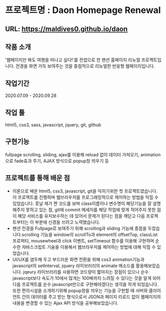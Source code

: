 # 프로젝트명 : Daon Homepage Renewal   
  
  
## URL: https://maldives0.github.io/daon
  

## 작품 소개  

'웹페이지만 봐도 여행을 떠나고 싶다!'를 컨셉으로 한 팬션 홈페이지 리뉴얼 프로젝트입니다. 전경을 화면 가득 보여주는 것을 중점적으로 리뉴얼한 반응형 웹페이지입니다.
  

## 작업기간  

2020.07.09 - 2020.09.28
  

## 작업 툴  

html5, css3, sass, javascript, jquery, git, github
  

## 구현기능  

fullpage scrolling, sliding, ajax를 이용해 reload 없이 데이터 가져오기, animation으로 fade효과 주기, AJAX 방식으로 popup창 띄우기 등
  

## 프로젝트를 통해 배운 점 
  
* 이론으로 배운 html5, css3, javascript, git을 익히기위한 첫 프로젝트였습니다. 이 프로젝트를 진행하며 웹브라우저를 프로그래밍적으로 제어하는 방법을 익힐 수 있었습니다. 훗날 제가 짠 코드를 보며 class이름이나 변수명이 해당기능을 잘 설명해주지 못하고 있는 점, git에 commit 메세지를 해당 작업에 맞게 적어주지 못한 점이 해당 서비스를 유지보수하는 데 있어서 문제가 된다는 점을 깨닫고 다음 프로젝트부터는 이 부분에 신경을 쓰려고 노력했습니다. 
* 팬션 전경을 Fullpage로 보여주기 위해 scrolling과 sliding 기능에 중점을 두었습니다.scrolling 기능을 window의 scrollTo과 element의 offsetTop, classList 프로퍼티, mousewheel과 click 이벤트, setTimeout 함수를 이용해 구현하며 순수한 자바스크립트 기술을 이용해서 웹브라우저를 제어하는 방법에 대해 익힐 수 있었습니다.
* UI/UX를 염두해 두고 부드러운 화면 전환을 위해 css3 animation기능과 javascript의 setInterval, jquery 라이브러리의 animate 메소드를 활용해보았습니다. jqeury 라이브러리를 사용하면 코드량이 짧아지는 장점이 있으나 순수 javascript보다 속도가 10에서 많게는 100배까지 느려질 수 있다는 것을 알게 되어 다음 프로젝트를 순수 javascript만으로 구현해야겠다는 생각을 하게 되었습니다. 또한 편의시설을 소개하기위해 popup창을 띄우는 기능을 구현할 때 서버와 클라이언트 간의 데이터를 주고 받는 형식으로서 JSON과 페이지 리로드 없이 웹페이지의 내용을 변경할 수 있는 Ajax API 방식을 공부해보았습니다. 
